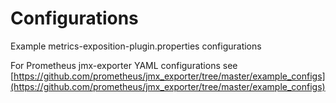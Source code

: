 # Configurations

Example metrics-exposition-plugin.properties configurations

For Prometheus jmx-exporter YAML configurations see [https://github.com/prometheus/jmx_exporter/tree/master/example_configs](https://github.com/prometheus/jmx_exporter/tree/master/example_configs)
